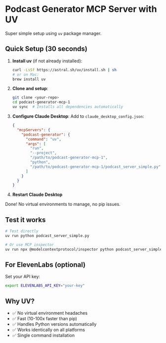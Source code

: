 # Podcast Generator MCP Server with UV

Super simple setup using `uv` package manager.

## Quick Setup (30 seconds)

1. **Install uv** (if not already installed):
   ```bash
   curl -LsSf https://astral.sh/uv/install.sh | sh
   # or on Mac:
   brew install uv
   ```

2. **Clone and setup**:
   ```bash
   git clone <your-repo>
   cd podcast-generator-mcp-1
   uv sync  # Installs all dependencies automatically
   ```

3. **Configure Claude Desktop**:
   Add to `claude_desktop_config.json`:
   ```json
   {
     "mcpServers": {
       "podcast-generator": {
         "command": "uv",
         "args": [
           "run",
           "--project",
           "/path/to/podcast-generator-mcp-1",
           "python",
           "/path/to/podcast-generator-mcp-1/podcast_server_simple.py"
         ]
       }
     }
   }
   ```

4. **Restart Claude Desktop**

Done! No virtual environments to manage, no pip issues.

## Test it works

```bash
# Test directly
uv run python podcast_server_simple.py

# Or use MCP inspector
uv run npx @modelcontextprotocol/inspector python podcast_server_simple.py
```

## For ElevenLabs (optional)

Set your API key:
```bash
export ELEVENLABS_API_KEY="your-key"
```

## Why UV?

- ✅ No virtual environment headaches
- ✅ Fast (10-100x faster than pip)
- ✅ Handles Python versions automatically
- ✅ Works identically on all platforms
- ✅ Single command installation